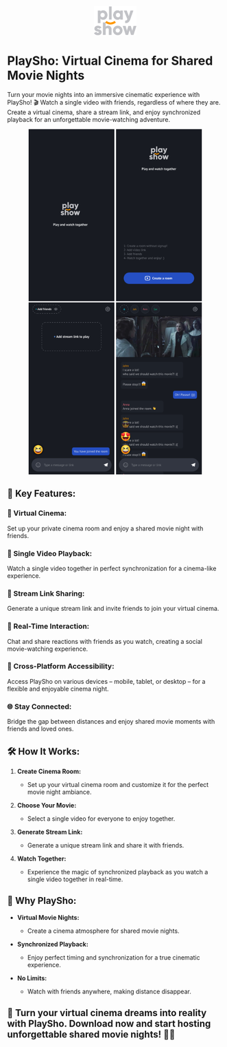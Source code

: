 <p align="center">
  <img src="app/src/main/res/drawable-nodpi/img_logo.png" alt="PlaySho Logo" width="100" height="68">
</p>

# PlaySho: Virtual Cinema for Shared Movie Nights

Turn your movie nights into an immersive cinematic experience with PlaySho! 🎬 Watch a single video with friends, regardless of where they are. Create a virtual cinema, share a stream link, and enjoy synchronized playback for an unforgettable movie-watching adventure.


<p align="center">
  <img src="screenshots/screenshot_one.png" alt="Screenshot 1" width="200">
  <img src="screenshots/screenshot_two.png" alt="Screenshot 2" width="200">
  <img src="screenshots/screenshot_three.png" alt="Screenshot 3" width="200">
  <img src="screenshots/screenshot_four.png" alt="Screenshot 4" width="200">
</p> 


## 🚀 Key Features:

### 🎥 Virtual Cinema:

Set up your private cinema room and enjoy a shared movie night with friends.

### 🍿 Single Video Playback:

Watch a single video together in perfect synchronization for a cinema-like experience.

### 🔗 Stream Link Sharing:

Generate a unique stream link and invite friends to join your virtual cinema.

### 💬 Real-Time Interaction:

Chat and share reactions with friends as you watch, creating a social movie-watching experience.

### 📱 Cross-Platform Accessibility:

Access PlaySho on various devices – mobile, tablet, or desktop – for a flexible and enjoyable cinema night.

### 🌐 Stay Connected:

Bridge the gap between distances and enjoy shared movie moments with friends and loved ones.

## 🛠️ How It Works:

1. **Create Cinema Room:**
   - Set up your virtual cinema room and customize it for the perfect movie night ambiance.

2. **Choose Your Movie:**
   - Select a single video for everyone to enjoy together.

3. **Generate Stream Link:**
   - Generate a unique stream link and share it with friends.

4. **Watch Together:**
   - Experience the magic of synchronized playback as you watch a single video together in real-time.

## 🌟 Why PlaySho:

- **Virtual Movie Nights:**
  - Create a cinema atmosphere for shared movie nights.

- **Synchronized Playback:**
  - Enjoy perfect timing and synchronization for a true cinematic experience.

- **No Limits:**
  - Watch with friends anywhere, making distance disappear.

## 🎉 Turn your virtual cinema dreams into reality with PlaySho. Download now and start hosting unforgettable shared movie nights! 🍿✨
